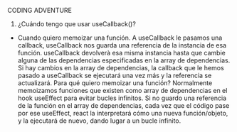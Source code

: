 CODING ADVENTURE

1. ¿Cuándo tengo que usar useCallback()?

- Cuando quiero memoizar una función. A useCallback le pasamos una callback, useCallback nos guarda una referencia de la instancia de esa función. useCallback devolverà esa misma instancia hasta que cambie alguna de las dependencias especificadas en la array de dependencias. Si hay cambios en la array de dependencias, la callback que le hemos pasado a useCallback se ejecutará una vez más y la referencia se actualizará. Para qué quiero memoizar una función? Normalmente memoizamos funciones que existen como array de dependencias en el hook useEffect para evitar bucles infinitos. Si no guardo una referencia de la función en el array de dependencias, cada vez que el código pase por ese useEffect, react la interpretará cómo una nueva función/objeto, y la ejecutará de nuevo, dando lugar a un bucle infinito.
